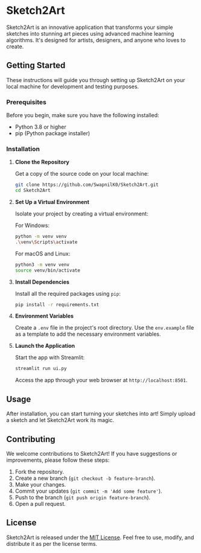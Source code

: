 # Sketch2Art

Sketch2Art is an innovative application that transforms your simple sketches into stunning art pieces using advanced machine learning algorithms. It's designed for artists, designers, and anyone who loves to create.

## Getting Started

These instructions will guide you through setting up Sketch2Art on your local machine for development and testing purposes.

### Prerequisites

Before you begin, make sure you have the following installed:
- Python 3.8 or higher
- pip (Python package installer)

### Installation

1. **Clone the Repository**

   Get a copy of the source code on your local machine:

   ```bash
   git clone https://github.com/SwapnilK0/Sketch2Art.git
   cd Sketch2Art
   ```

2. **Set Up a Virtual Environment**

   Isolate your project by creating a virtual environment:

   For Windows:
     ```bash
     python -m venv venv
     .\venv\Scripts\activate
     ```

   For macOS and Linux:
     ```bash
     python3 -m venv venv
     source venv/bin/activate
     ```

3. **Install Dependencies**

   Install all the required packages using `pip`:

   ```bash
   pip install -r requirements.txt
   ```

4. **Environment Variables**

   Create a `.env` file in the project's root directory. Use the `env.example` file as a template to add the necessary environment variables.

5. **Launch the Application**

   Start the app with Streamlit:

   ```bash
   streamlit run ui.py
   ```

   Access the app through your web browser at `http://localhost:8501`.

## Usage

After installation, you can start turning your sketches into art! Simply upload a sketch and let Sketch2Art work its magic.

## Contributing

We welcome contributions to Sketch2Art! If you have suggestions or improvements, please follow these steps:

1. Fork the repository.
2. Create a new branch (`git checkout -b feature-branch`).
3. Make your changes.
4. Commit your updates (`git commit -m 'Add some feature'`).
5. Push to the branch (`git push origin feature-branch`).
6. Open a pull request.

## License

Sketch2Art is released under the [MIT License](LICENSE). Feel free to use, modify, and distribute it as per the license terms.
